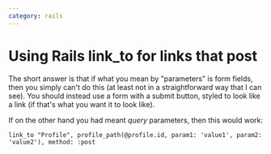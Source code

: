 ```yaml
---
category: rails
---
```

# Using Rails link_to for links that post

The short answer is that if what you mean by "parameters" is form fields, then you simply can't do this (at least not in a straightforward way that I can see). You should instead use a form with a submit button, styled to look like a link (if that's what you want it to look like).

If on the other hand you had meant *query* parameters, then this would work:

`link_to "Profile", profile_path(@profile.id, param1: 'value1', param2: 'value2'), method: :post`

